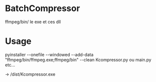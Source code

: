 # BatchCompressor
ffmpeg/bin/ le exe et ces dll

# Usage
pyinstaller --onefile --windowed --add-data "ffmpeg/bin/ffmpeg.exe;ffmpeg/bin" --clean Kcompressor.py
ou main.py etc...

-> /dist/Kcompressor.exe
